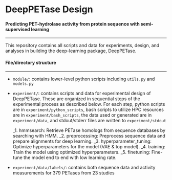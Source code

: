 # DeepPETase Design
#### Predicting PET-hydrolase activity from protein sequence with semi-supervised learning
-------------------

This repository contains all scripts and data for experiments, design, and analyses
in building the deep-learning package, DeepPETase.


#### File/directory structure
-------------------

- `module/`: contains lower-level python scripts including `utils.py` and `models.py`
- `experiment/`: contains scripts and data for experimental design of DeepPETase.
These are organized in sequential steps of the experimental process as described below.
For each step, python scripts are in `experiment/python_scripts`, bash scripts to utilize 
HPC resources are in `experiment/bash_scripts`, the data used or generated are in 
`experiment/data`, and stdout/stderr files are written to `experiment/stdout`

    _1. hmmsearch: Retrieve PETase homologs from sequence databases by searching with HMM. 
    _2. preprocessing: Preprocess sequence data and prepare alignments for deep learning.
    _3. hyperparameter_tuning: Optimize hyperparameters for the model (VAE & top model).
    _4. training: Train the model using optimized hyperparameters.
    _5. finetuning: Fine-tune the model end to end with low learning rate.

- `experiment/data/labels/`: contains both sequence data and activity measurements for
379 PETases from 23 studies





